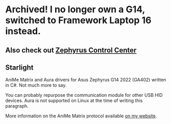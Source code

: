 # Archived! I no longer own a G14, switched to Framework Laptop 16 instead.

## Also check out [Zephyrus Control Center](https://github.com/vddcore/Zephyrus-Control-Center)

## Starlight
AniMe Matrix and Aura drivers for Asus Zephyrus G14 2022 (GA402) written in C#. Not much more to say.  

You can probably repurpose the communication module for other USB HID devices. 
Aura is not supported on Linux at the time of writing this paragraph.

More information on the AniMe Matrix protocol available [on my website](https://vddcore.eu/anime-matrix-ga402r).
